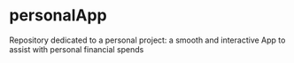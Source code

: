 # personalApp
Repository dedicated to a personal project: a smooth and interactive App to assist with personal financial spends

